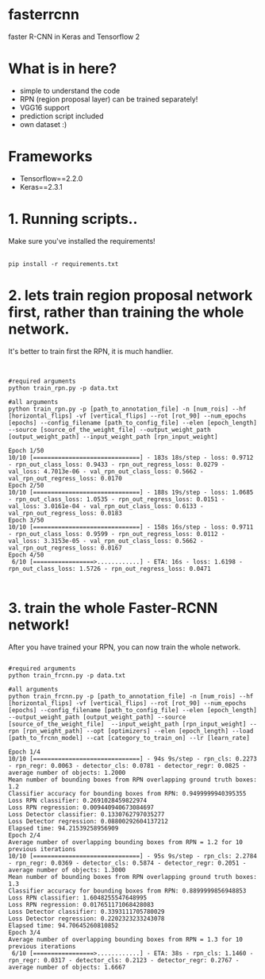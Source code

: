 # fasterrcnn
faster R-CNN in Keras and Tensorflow 2<br>
# What is in here?
<ul>
  <li>simple to understand the code</li>
  <li>RPN (region proposal layer) can be trained separately!</li>
  <li>VGG16 support</li>
  <li>prediction script included</li>
  <li>own dataset :)</li>
</ul>

# Frameworks<br>
<ul>
  <li>Tensorflow==2.2.0</li>
  <li>Keras==2.3.1</li>
</ul>

# 1. Running scripts..
Make sure you've installed the requirements!<br><br>
<pre>
<code>pip install -r requirements.txt</code>
</pre>

# 2. lets train region proposal network first, rather than training the whole network.
It's better to train first the RPN, it is much handlier.<br><br>
<pre>
<code>
#required arguments
python train_rpn.py -p data.txt

#all arguments
python train_rpn.py -p [path_to_annotation_file] -n [num_rois] --hf [horizontal_flips] -vf [vertical_flips] --rot [rot_90] --num_epochs [epochs] --config_filename [path_to_config_file] --elen [epoch_length] --source [source_of_the_weight_file] --output_weight_path [output_weight_path] --input_weight_path [rpn_input_weight]

Epoch 1/50
10/10 [==============================] - 183s 18s/step - loss: 0.9712 - rpn_out_class_loss: 0.9433 - rpn_out_regress_loss: 0.0279 - val_loss: 4.7013e-06 - val_rpn_out_class_loss: 0.5662 - val_rpn_out_regress_loss: 0.0170
Epoch 2/50
10/10 [==============================] - 188s 19s/step - loss: 1.0685 - rpn_out_class_loss: 1.0535 - rpn_out_regress_loss: 0.0151 - val_loss: 3.0161e-04 - val_rpn_out_class_loss: 0.6133 - val_rpn_out_regress_loss: 0.0183
Epoch 3/50
10/10 [==============================] - 158s 16s/step - loss: 0.9711 - rpn_out_class_loss: 0.9599 - rpn_out_regress_loss: 0.0112 - val_loss: 3.3153e-05 - val_rpn_out_class_loss: 0.5662 - val_rpn_out_regress_loss: 0.0167
Epoch 4/50
 6/10 [=================>............] - ETA: 16s - loss: 1.6198 - rpn_out_class_loss: 1.5726 - rpn_out_regress_loss: 0.0471
</code>
</pre>

# 3. train the whole Faster-RCNN network!
After you have trained your RPN, you can now train the whole network.
<pre>
<code>
#required arguments
python train_frcnn.py -p data.txt

#all arguments
python train_frcnn.py -p [path_to_annotation_file] -n [num_rois] --hf [horizontal_flips] -vf [vertical_flips] --rot [rot_90] --num_epochs [epochs] --config_filename [path_to_config_file] --elen [epoch_length] --output_weight_path [output_weight_path] --source [source_of_the_weight_file]  --input_weight_path [rpn_input_weight] --rpn [rpn_weight_path] --opt [optimizers] --elen [epoch_length] --load [path_to_frcnn_model] --cat [category_to_train_on] --lr [learn_rate]

Epoch 1/4
10/10 [==============================] - 94s 9s/step - rpn_cls: 0.2273 - rpn_regr: 0.0063 - detector_cls: 0.0781 - detector_regr: 0.0825 - average number of objects: 1.2000
Mean number of bounding boxes from RPN overlapping ground truth boxes: 1.2
Classifier accuracy for bounding boxes from RPN: 0.9499999940395355
Loss RPN classifier: 0.2691028459822974
Loss RPN regression: 0.009440940673084697
Loss Detector classifier: 0.1330762797035277
Loss Detector regression: 0.08800292604137212
Elapsed time: 94.21539258956909
Epoch 2/4
Average number of overlapping bounding boxes from RPN = 1.2 for 10 previous iterations
10/10 [==============================] - 95s 9s/step - rpn_cls: 2.2784 - rpn_regr: 0.0369 - detector_cls: 0.5874 - detector_regr: 0.2051 - average number of objects: 1.3000
Mean number of bounding boxes from RPN overlapping ground truth boxes: 1.3
Classifier accuracy for bounding boxes from RPN: 0.8899999856948853
Loss RPN classifier: 1.6048255547648995
Loss RPN regression: 0.017651171068428083
Loss Detector classifier: 0.3393111705780029
Loss Detector regression: 0.2202323233243078
Elapsed time: 94.70645260810852
Epoch 3/4
Average number of overlapping bounding boxes from RPN = 1.3 for 10 previous iterations
 6/10 [=================>............] - ETA: 38s - rpn_cls: 1.1460 - rpn_regr: 0.0317 - detector_cls: 0.2123 - detector_regr: 0.2767 - average number of objects: 1.6667
</code>
</pre>
